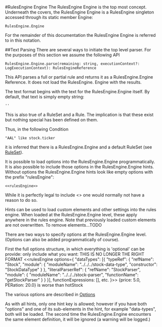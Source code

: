 #RulesEngine Engine
The RulesEngine Engine is the top most concept.  Underneath the covers, the RulesEngine Engine is a RulesEngine singleton accessed 
through its static member Engine:

    RulesEngine.Engine

For the remainder of this documentation the RulesEngine Engine is referred to in this notation.

##Text Parsing
There are several ways to initiate the top level parser.  For the purposes of this section we assume the following API

    RulesEngine.Engine.parse(remaining: string, executionContext?: LogExecutionContext): RulesEngineReference

This API parses a full or partial rule and returns it as a RulesEngine.Engine Reference.  It does not load the RulesEngine.
Engine with the results.



The text format begins with the text for the RulesEngine.Engine itself.  By default, that text is simply empty string:

    ''

This is also true of a RuleSet and a Rule.  The implication is that these exist but nothing special has been defined 
on them.

Thus, in the following Condition

    "AAL" like stock.ticker

it is inferred that there is a RulesEngine.Engine and a default RuleSet (see [RuleSet](../rule-set/rule-set.md)).

It is possible to load options into the RulesEngine.Engine programmatically.  It is also possible to include those options 
in the RulesEngine.Engine hints.  Without options the RulesEngine.Engine hints look like empty options with the prefix "rulesEngine":

    <<rulesEngine>>

While it is perfectly legal to include <<rulesEngine>> one would normally not have a reason to do so.

Hints can be used to load custom elements and other settings into the rules engine.  When loaded at the 
RulesEngine.Engine level, these apply anywhere in the rules engine.  Note that previously loaded custom elements are not 
overwritten.  To remove elements...TODO

There are two ways to specify options at the RulesEngine.Engine level.  (Options can 
also be added programmatically of course).

First the full options structure, in which everything is 'optional' can be provide:
only include what you want:
THIS IS NO LONGER THE RIGHT FORMAT
    <<rulesEngine options={
        "dataTypes": [{
            "typeRef": {
                "refName": "Stock",
                "module": {
                    "moduleName": "../../../stock-data-type",
                    "constructor": "StockDataType"
                }
            },
            "literalParserRef": {
                "refName": "StockParser",
                "module": {
                    "moduleName": "../../../stock-parser",
                    "functionName": "getStockParser"
                }
            }
        }],
        functionExpressions: [],
        etc.
    }>> {price: 5.0, PERation: 20.0} is worse than hotStock

The various options are described in [Options](../option.md)

As with all hints, only one hint key is allowed; however if you have both "options" and one of its sub-elements in 
the hint, for example "data-types", both will be loaded.  The second time the RulesEngine.Engine encounters the same 
element definition, it will be ignored (a warning will be logged.)
